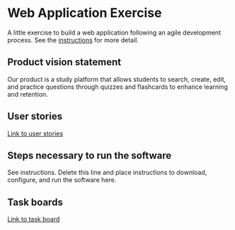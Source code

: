 # Web Application Exercise

A little exercise to build a web application following an agile development process. See the [instructions](instructions.md) for more detail.

## Product vision statement

Our product is a study platform that allows students to search, create, edit, and practice questions through quizzes and flashcards to enhance learning and retention.

## User stories

[Link to user stories](https://github.com/software-students-spring2025/2-web-app-medium-well/issues) 

## Steps necessary to run the software

See instructions. Delete this line and place instructions to download, configure, and run the software here.

## Task boards

[Link to task board](https://github.com/orgs/software-students-spring2025/projects/115)

